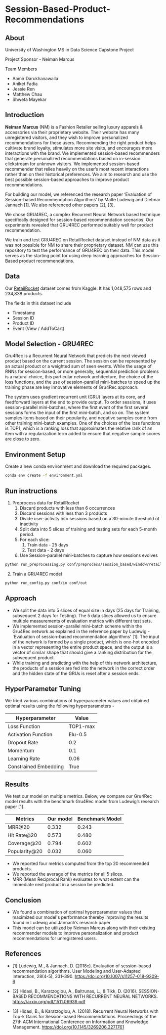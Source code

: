 # Session-Based-Product-Recommendations


## About
University of Washington MS in Data Science Capstone Project

Project Sponsor - Neiman Marcus

Team Members
- Aamir Darukhanawalla
- Aniket Fadia
- Jessie Ren
- Matthew Chau
- Shweta Mayekar


## Introduction
**Neiman Marcus** (NM) is a Fashion Retailer selling luxury apparels & accessories via their proprietary website. Their website has many unregistered visitors, and they wish to improve personalized recommendations for these users. Recommending the right product helps cultivate brand loyalty, stimulates more site visits, and encourages more interactions with the brand. We implemented session-based recommenders that generate personalized recommendations based on in-session clickstream for unknown visitors. We implemented session-based recommender that relies heavily on the user’s most recent interactions rather than on their historical preferences. We aim to research and use the best possible session-based approaches to improve product recommendations. 

For building our model, we referenced the research paper ‘Evaluation of Session-based Recommendation Algorithms’ by Malte Ludewig and Dietmar Jannach [1]. We also referenced other papers [2], [3].

We chose GRU4REC, a complex Recurrent Neural Network based technique specifically designed for session-based recommendation scenarios. Our experiments revealed that GRU4REC performed suitably well for product recommendation. 

We train and test GRU4REC on RetailRocket dataset instead of NM data as it was not possible for NM to share their proprietary dataset. NM can use this repository to test the performance of GRU4REC on their data. This model serves as the starting point for using deep learning approaches for Session-Based product recommendations.

## Data
Our [RetailRocket](https://www.kaggle.com/datasets/retailrocket/ecommerce-dataset) dataset comes from Kaggle. It has 1,048,575 rows and 234,838 products.

The fields in this dataset include
* Timestamp
* Session ID
* Product ID
* Event (View / AddToCart)

## Model Selection - GRU4REC
Gru4Rec is a Recurrent Neural Network that predicts the next viewed product based on the current session. The session can be represented by an actual product or a weighted sum of seen events. While the usage of RNNs for session-based, or more generally, sequential prediction problems is a natural choice, this particular network architecture, the choice of the loss functions, and the use of session-parallel mini-batches to speed up the training phase are key innovative elements of Gru4Rec approach.

The system uses gradient recurrent unit (GRU) layers at its core, and feedforward layers at the end to provide output. To order sessions, it uses session-parallel mini-batches, where the first event of the first several sessions forms the input of the first mini-batch, and so on. The system samples items based on their popularity, and negative samples come from other training mini-batch examples. One of the choices of the loss functions is TOP1, which is a ranking loss that approximates the relative rank of an item with a regularization term added to ensure that negative sample scores are close to zero.

## Environment Setup

Create a new conda environment and download the required packages.
```sh
conda env create -f environment.yml
```


## Run instructions
1. Preprocess data for RetailRocket
   1. Discard products with less than 6 occurrences
   2. Discard sessions with less than 3 products
   3. Divide user-activity into sessions based on a 30-minute threshold of inactivity
   4. Split data into 5 slices of training and testing sets for each 5-month period. 
   5. For each slice:
      1. Train data - 25 days
      2. Test data - 2 days 
   6. Use Session-parallel mini-batches to capture how sessions evolves

```sh
python run_preprocessing.py conf/preprocess/session_based/window/retailrocket.yml
```

2. Train a GRU4REC model
```sh
python run_config.py conf/in conf/out
```

## Approach
*  We split the data into 5 slices of equal size in days (25 days for Training, subsequent 2 days for Testing). The 5 data slices allowed us to ensure multiple measurements of evaluation metrics with different test sets.
* We implemented session-parallel mini-batch scheme within the Gru4Rec network as explained in the reference paper by Ludewig - 'Evaluation of session-based recommendation algorithms' [1]. The input of the network is formed by a single product, which is one-hot encoded in a vector representing the entire product space, and the output is a vector of similar shape that should give a ranking distribution for the subsequent product.
* While training and predicting with the help of this network architecture, the products of a session are fed into the network in the correct order and the hidden state of the GRUs is reset after a session ends.

## HyperParameter Tuning

We tried various combinations of hyperparameter values and obtained optimal results using the following hyperparameters -

| Hyperparameter        | Value    |
|-----------------------|----------|
| Loss Function         | TOP1-max |
| Activation Function   | Elu-0.5  |
| Dropout Rate          | 0.2      |
| Momentum              | 0.1      |
| Learning Rate         | 0.06     |
| Constrained Embedding | True     |

## Results

We test our model on multiple metrics. Below, we compare our Gru4Rec model results with the benchmark Gru4Rec model from Ludewig’s research paper [1].

| Metrics       | Our model | Benchmark Model |
|---------------|-----------|-----------------|
| MRR@20        | 0.332     | 0.243           |
| Hit Rate@20   | 0.573     | 0.480           |
| Coverage@20   | 0.794     | 0.602           |
| Popularity@20 | 0.032     | 0.060           |

* We reported four metrics computed from the top 20 recommended products.
* We reported the average of the metrics for all 5 slices.
* MRR (Mean Reciprocal Rank) evaluates to what extent can the immediate next product in a session be predicted.

## Conclusion
* We found a combination of optimal hyperparameter values that maximized our model's performance thereby improving the results found in Ludewig and Jannach’s research paper 
* This model can be utilized by Neiman Marcus along with their existing recommender models to improve personalization and product recommendations for unregistered users.

## References
* [1] Ludewig, M., & Jannach, D. (2018c). Evaluation of session-based recommendation algorithms. User Modeling and User-Adapted Interaction, 28(4-5), 331–390. https://doi.org/10.1007/s11257-018-9209-6

* [2] Hidasi, B., Karatzoglou, A., Baltrunas, L., & Tikk, D. (2016). SESSION-BASED RECOMMENDATIONS WITH RECURRENT NEURAL NETWORKS. https://arxiv.org/pdf/1511.06939.pdf

* [3] Hidasi, B., & Karatzoglou, A. (2018). Recurrent Neural Networks with Top-k Gains for Session-based Recommendations. Proceedings of the 27th ACM International Conference on Information and Knowledge Management. https://doi.org/10.1145/3269206.3271761
